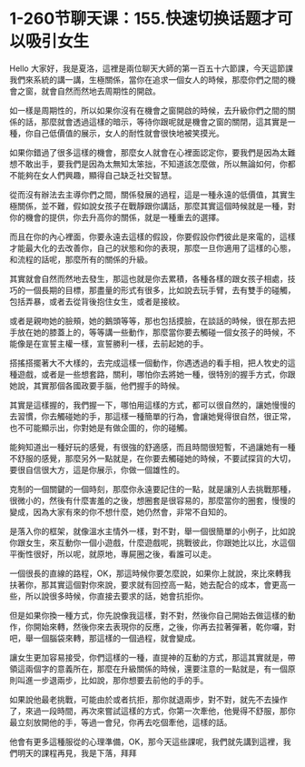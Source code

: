 # 1-260节聊天课：155.快速切换话题才可以吸引女生

Hello 大家好，我是夏洛，這裡是兩位聊天大師的第一百五十六節課，今天這節課我們來系統的講一講，生極關係，當你在追求一個女人的時候，那麼你們之間的機會之窗，就會自然而然地去周期性的開啟。

如一樣是周期性的，所以如果你沒有在機會之窗開啟的時候，去升級你們之間的關係的話，那麼就會透過這樣的暗示，等待你跟呢就是機會之窗的關閉，這其實是一種，你自己低價值的展示，女人的耐性就會很快地被笑摸光。

如果你錯過了很多這樣的機會，那麼女人就會在心裡面認定你，要我們是因為太難想不敢出手，要我們是因為太無知太笨拙，不知道該怎麼做，所以無論如何，你都不能夠在女人們興趣，顯得自己缺乏社交智慧。

從而沒有辦法去主導你們之間，關係發展的過程，這是一種永遠的低價值，其實生極關係，並不難，假如說女孩子在戰靜跟你講話，那麼其實這個時候就是一種，對你的機會的提供，你去升高你的關係，就是一種重去的選擇。

而且在你的內心裡面，你要永遠去這樣的假設，你要假設你們彼此是來電的，這樣才能最大化的去改善你，自己的狀態和你的表現，那麼一旦你適用了這樣的心態，和流程的話呢，那麼所有的關係的升級。

其實就會自然而然地去發生，那這也就是你去累積，各種各樣的跟女孩子相處，技巧的一個長期的目標，那盡量的形式有很多，比如說去玩手臂，去有雙手的碰觸，包括弄暴，或者去從背後抱住女生，或者是接紋。

或者是親吻她的臉頰，她的鵝頭等等，那也包括摸臉，在談話的時候，很在那去把手放在她的膝蓋上的，等等講一些動作，那麼當你要去觸碰一個女孩子的時候，不能像是在宣誓主權一樣，宣誓勝利一樣，去前起她的手。

搭搖搭擺著大不大樣的，去完成這樣一個動作，你遇透過的看手相，把人牧史的這種遊戲，或者是一些想套路，關利，哪怕你去將她一種，很特別的握手方式，你跟她說，其實那個各國政要手腦，他們握手的時候。

其實是這樣握的，我們握一下，哪怕用這樣的方式，都可以很自然的，讓她慢慢的去習慣，你去觸碰她的手，那這樣一種簡單的行為，會讓她覺得很自然，很正常，也不可能顯示出，你對她是有做企圖的，你的碰觸。

能夠知道出一種好玩的感覺，有很強的舒適感，而且時間很短暫，不過讓她有一種不舒服的感覺，那麼另外一點就是，在你要去觸碰她的時候，不要試探貨的大切，要很自信很大方，這是你展示，你做一個雄性的。

克制的一個關鍵的一個時刻，那麼你永遠要記住的一點，就是讓別人去挑戰那種，很微小的，然後有什麼害羞的之後，想圈套是很容易的，那麼當你的圈套，慢慢的變成，因為大家有來的你不想什麼，她仍然會，非常不自知的。

是落入你的框架，就像溫水主情外一樣，對不對，舉一個很簡單的小例子，比如說你跟女生，來互動你一個小遊戲，什麼遊戲呢，挑戰彼此，你跟她比以比，水這個平衡性很好，所以呢，就原地，專屍圈之後，看誰可以走。

一個很長的直線的路程，OK，那這時候你要怎麼說，如果你上就說，來比來轉我扶著你，那其實這個對你來說，要求就有回控高一點，她去配合的成本，會更高一些，所以說很多時候，你直接去要求的話，她會抗拒你。

但是如果你換一種方式，你先說像我這樣，對不對，然後你自己開始去做這樣的動作，你開始來轉，然後你來去表現你的反應，之後，你再去拉著彈著，乾你囉，對吧，舉一個腦袋來轉，那這樣的一個過程，就會變成。

讓女生更加容易接受，你們這樣的一種，直提神的互動的方式，那這其實就是，帶領這兩個字的意義所在，那麼在升級關係的時候，還要注意的一點就是，有一個原則叫進一步退兩步，比如說，那你想要去前他的手的手。

如果說他最老挑戰，可能由於或者抗拒，那你就退兩步，對不對，就先不去操作了，來過一段時間，再次來嘗試這樣的方式，你第一次牽他，他覺得不舒服，那你最立刻放開他的手，等過一會兒，你再去吃個牽他，這樣的話。

他會有更多這種服從的心理準備，OK，那今天這些課呢，我們就先講到這裡，我們明天的課程再見，我是下落，拜拜